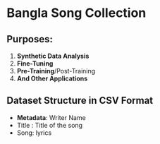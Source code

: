 # Bangla Song Collection&#x20;

## Purposes:&#x20;

1. **Synthetic Data Analysis**&#x20;
2. **Fine-Tuning**&#x20;
3. **Pre-Training**/Post-Training
4. **And Other Applications**&#x20;

## Dataset Structure in CSV Format&#x20;

- **Metadata**: Writer Name
- Title : Title of the song&#x20;
- Song: lyrics&#x20;

##

